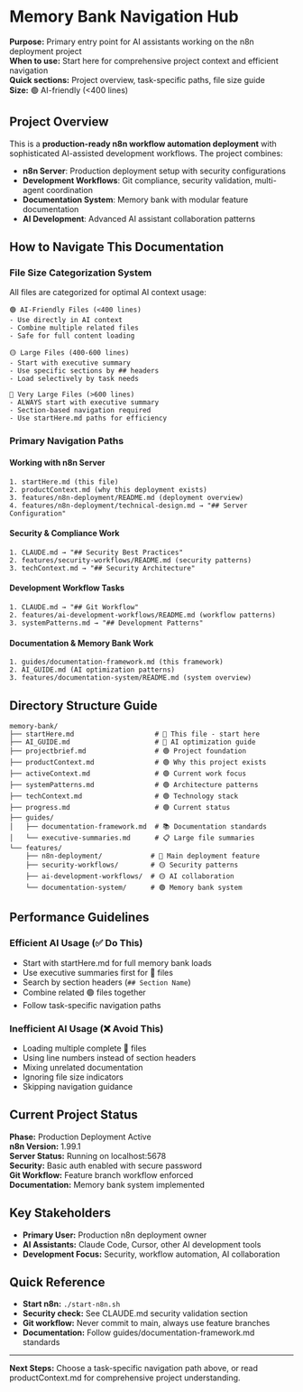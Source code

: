 # Memory Bank Navigation Hub

**Purpose:** Primary entry point for AI assistants working on the n8n deployment project  
**When to use:** Start here for comprehensive project context and efficient navigation  
**Quick sections:** Project overview, task-specific paths, file size guide  
**Size:** 🟢 AI-friendly (<400 lines)

## Project Overview

This is a **production-ready n8n workflow automation deployment** with sophisticated AI-assisted development workflows. The project combines:

- **n8n Server**: Production deployment setup with security configurations
- **Development Workflows**: Git compliance, security validation, multi-agent coordination  
- **Documentation System**: Memory bank with modular feature documentation
- **AI Development**: Advanced AI assistant collaboration patterns

## How to Navigate This Documentation

### File Size Categorization System

All files are categorized for optimal AI context usage:

```
🟢 AI-Friendly Files (<400 lines)
- Use directly in AI context
- Combine multiple related files
- Safe for full content loading

🟡 Large Files (400-600 lines)  
- Start with executive summary
- Use specific sections by ## headers
- Load selectively by task needs

🔴 Very Large Files (>600 lines)
- ALWAYS start with executive summary
- Section-based navigation required
- Use startHere.md paths for efficiency
```

### Primary Navigation Paths

#### Working with n8n Server
```
1. startHere.md (this file)
2. productContext.md (why this deployment exists)
3. features/n8n-deployment/README.md (deployment overview)
4. features/n8n-deployment/technical-design.md → "## Server Configuration"
```

#### Security & Compliance Work
```
1. CLAUDE.md → "## Security Best Practices"
2. features/security-workflows/README.md (security patterns)
3. techContext.md → "## Security Architecture"
```

#### Development Workflow Tasks
```
1. CLAUDE.md → "## Git Workflow"
2. features/ai-development-workflows/README.md (workflow patterns)
3. systemPatterns.md → "## Development Patterns"
```

#### Documentation & Memory Bank Work
```
1. guides/documentation-framework.md (this framework)
2. AI_GUIDE.md (AI optimization patterns)
3. features/documentation-system/README.md (system overview)
```

## Directory Structure Guide

```
memory-bank/
├── startHere.md                    # 🎯 This file - start here
├── AI_GUIDE.md                     # 🤖 AI optimization guide
├── projectbrief.md                 # 🟢 Project foundation
├── productContext.md               # 🟢 Why this project exists
├── activeContext.md                # 🟢 Current work focus
├── systemPatterns.md               # 🟢 Architecture patterns
├── techContext.md                  # 🟢 Technology stack
├── progress.md                     # 🟢 Current status
├── guides/
│   ├── documentation-framework.md  # 📚 Documentation standards
│   └── executive-summaries.md      # 📋 Large file summaries
└── features/
    ├── n8n-deployment/            # 🔴 Main deployment feature
    ├── security-workflows/        # 🟡 Security patterns
    ├── ai-development-workflows/  # 🟡 AI collaboration
    └── documentation-system/      # 🟢 Memory bank system
```

## Performance Guidelines

### Efficient AI Usage (✅ Do This)
- Start with startHere.md for full memory bank loads
- Use executive summaries first for 🔴 files  
- Search by section headers (`## Section Name`)
- Combine related 🟢 files together
- Follow task-specific navigation paths

### Inefficient AI Usage (❌ Avoid This)  
- Loading multiple complete 🔴 files
- Using line numbers instead of section headers
- Mixing unrelated documentation
- Ignoring file size indicators
- Skipping navigation guidance

## Current Project Status

**Phase:** Production Deployment Active  
**n8n Version:** 1.99.1  
**Server Status:** Running on localhost:5678  
**Security:** Basic auth enabled with secure password  
**Git Workflow:** Feature branch workflow enforced  
**Documentation:** Memory bank system implemented

## Key Stakeholders

- **Primary User:** Production n8n deployment owner
- **AI Assistants:** Claude Code, Cursor, other AI development tools
- **Development Focus:** Security, workflow automation, AI collaboration

## Quick Reference

- **Start n8n:** `./start-n8n.sh`
- **Security check:** See CLAUDE.md security validation section
- **Git workflow:** Never commit to main, always use feature branches
- **Documentation:** Follow guides/documentation-framework.md standards

---

**Next Steps:** Choose a task-specific navigation path above, or read productContext.md for comprehensive project understanding.